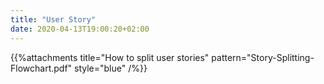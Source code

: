 ```yaml
---
title: "User Story"
date: 2020-04-13T19:00:20+02:00
---
```


{{%attachments title="How to split user stories" pattern="Story-Splitting-Flowchart.pdf" style="blue" /%}}